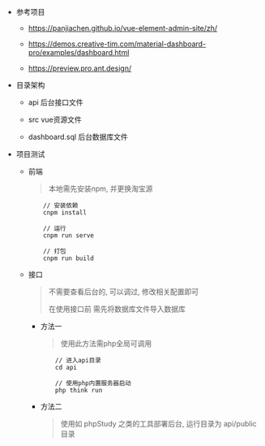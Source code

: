 - 参考项目

	- https://panjiachen.github.io/vue-element-admin-site/zh/

	- https://demos.creative-tim.com/material-dashboard-pro/examples/dashboard.html

	- https://preview.pro.ant.design/

- 目录架构

	- api 				后台接口文件

	- src 				vue资源文件

	- dashboard.sql 	后台数据库文件

- 项目测试

	- 前端

		> 本地需先安装npm, 并更换淘宝源

		```
			// 安装依赖
			cnpm install

			// 运行
			cnpm run serve

			// 打包
			cnpm run build
		```

	- 接口

		> 不需要查看后台的, 可以调过, 修改相关配置即可
		>
		> 在使用接口前 需先将数据库文件导入数据库

		- 方法一

			> 使用此方法需php全局可调用

			```
				// 进入api目录
				cd api

				// 使用php内置服务器启动
				php think run
			```

		- 方法二

			> 使用如 phpStudy 之类的工具部署后台, 运行目录为 api/public 目录